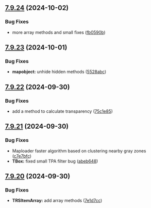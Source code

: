 ## [7.9.24](https://github.com/Torwent/SRL-T/compare/v7.9.23...v7.9.24) (2024-10-02)


### Bug Fixes

* more array methods and small fixes ([fb0590b](https://github.com/Torwent/SRL-T/commit/fb0590b67b23df414a8a190fb5dbe11c67cf74ce))



## [7.9.23](https://github.com/Torwent/SRL-T/compare/v7.9.22...v7.9.23) (2024-10-01)


### Bug Fixes

* **mapobject:** unhide hidden methods ([5528abc](https://github.com/Torwent/SRL-T/commit/5528abcc6866614bbad5da204946e631089a14f7))



## [7.9.22](https://github.com/Torwent/SRL-T/compare/v7.9.21...v7.9.22) (2024-09-30)


### Bug Fixes

* add a method to calculate transparency ([75c1e85](https://github.com/Torwent/SRL-T/commit/75c1e85523172c91bdfd90743ed2b1709103dfa0))



## [7.9.21](https://github.com/Torwent/SRL-T/compare/v7.9.20...v7.9.21) (2024-09-30)


### Bug Fixes

* Maploader faster algorithm based on clustering nearby gray zones ([c7e7bfc](https://github.com/Torwent/SRL-T/commit/c7e7bfcd28252f6b082d28151f780633908da078))
* **TBox:** fixed small TPA filter bug ([abeb648](https://github.com/Torwent/SRL-T/commit/abeb64887d3a925a98cfeb28b91508ad4ee6aa09))



## [7.9.20](https://github.com/Torwent/SRL-T/compare/v7.9.19...v7.9.20) (2024-09-30)


### Bug Fixes

* **TRSItemArray:** add array methods ([7e1d7cc](https://github.com/Torwent/SRL-T/commit/7e1d7cc5617f7cc370722abdc9e03e730e6c9664))



